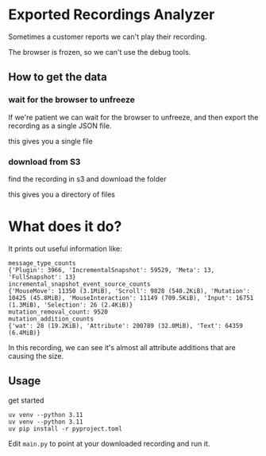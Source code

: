 # Exported Recordings Analyzer

Sometimes a customer reports we can't play their recording.

The browser is frozen, so we can't use the debug tools.

## How to get the data

### wait for the browser to unfreeze

If we're patient we can wait for the browser to unfreeze, and then export the recording as a single JSON file.

this gives you a single file

### download from S3

find the recording in s3 and download the folder

this gives you a directory of files

# What does it do?

It prints out useful information like:

```
message_type_counts
{'Plugin': 3966, 'IncrementalSnapshot': 59529, 'Meta': 13, 'FullSnapshot': 13}
incremental_snapshot_event_source_counts
{'MouseMove': 11350 (3.1MiB), 'Scroll': 9828 (540.2KiB), 'Mutation': 10425 (45.8MiB), 'MouseInteraction': 11149 (709.5KiB), 'Input': 16751 (1.3MiB), 'Selection': 26 (2.4KiB)}
mutation_removal_count: 9520
mutation_addition_counts
{'wat': 28 (19.2KiB), 'Attribute': 200789 (32.0MiB), 'Text': 64359 (6.4MiB)}
```

In this recording, we can see it's almost all attribute additions that are causing the size.

## Usage

get started

```
uv venv --python 3.11
uv venv --python 3.11
uv pip install -r pyproject.toml
```

Edit `main.py` to point at your downloaded recording and run it.

